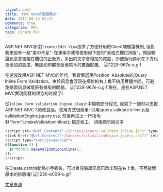 ```yaml
---
layout: post
title: 'MVC model驗證顯示'
date: 2017-08-23 03:27
comments: true
categories: MVC
tags: Csharp MVC
---
```

ASP.NET MVC針對`Create/Edit View`提供了方便好用的Client端驗證機制, 但對我來說有一點"美中不足": 在專案中我常使用如下圖的"表格式欄位排版"，預設驗證訊息會被接在欄位的正後方，多出的文字會增加<td>的寬度，即使換行顯示在下方也會增加<td>的高度，無論如何都會破壞原本的畫面配置。
![1229-967e-o.gif](http://user-image.logdown.io/user/29283/blog/28339/post/2207613/W0oADruTRvKZrPBh5obd_1229-967e-o.gif)

在還沒改用ASP.NET MVC的年代，我習慣選用Position: Absolute的jQuery Inline Form Validation。由於訊息會浮現在欄位的右上角不佔用實體空間，可避免驗證訊息破壞原有排版的問題。
![1229-967e-o.gif](http://user-image.logdown.io/user/29283/blog/28339/post/2207613/uQnwWS3TuCrvx2feqPlV_1229-967e-o.gif)
現在，是在ASP.NET MVC實現同樣的理念的時候了!

從`Inline Form Validation Engine plugin`中擷取部分程式, 我寫了一個可以支援ASP.NET MVC 3的改良版。使用方式很簡單: 引用jquery.validate.inline.js及validationEngine.jquery.css, 然後再加上一行指令: $(“form”).makeValidationInline(); 搞定收工。
排版顯示純文字
```js
<script src="@Url.Content("~/Scripts/jquery.validate.inline.js")" type="text/javascript"></script>
<link href="@Url.Content("~/Content/validationEngine.jquery.css")" rel="Stylesheet" type="text/css" />
<script type="text/javascript">
$(function () {
  $("form").makeValidationInline();
});
</script>
```
在Create.cshtml動點小手腳後，可以看見驗證訊息已改出現在右上角，不再破壞原本的排版囉!
![1230-b009-o.gif](http://user-image.logdown.io/user/29283/blog/28339/post/2207613/8HLpio56SA2WlFIwIRVQ_1230-b009-o.gif)

[文章來源](http://blog.darkthread.net/post-2011-07-04-asp-net-mvc-inline-validation-chinese.aspx)